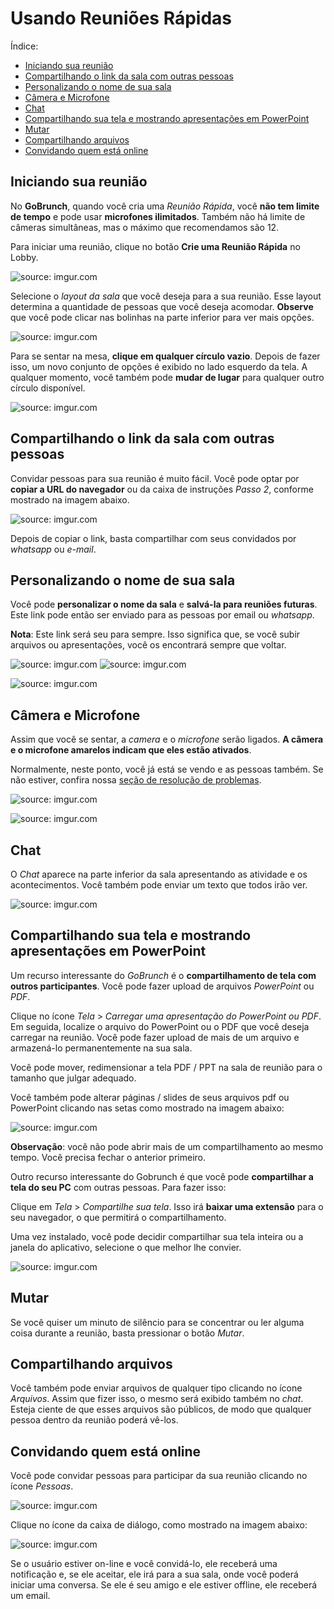 
# Usando Reuniões Rápidas

Índice:

- [Iniciando sua reunião](#iniciando-sua-reunião)
- [Compartilhando o link da sala com outras pessoas](#compartilhando-o-link-da-sala-com-outras-pessoas)
- [Personalizando o nome de sua sala](#personalizando-o-nome-de-sua-sala)
- [Câmera e Microfone](#câmera-e-microfone)
- [Chat](#chat)
- [Compartilhando sua tela e mostrando apresentações em PowerPoint](#compartilhando-sua-tela-e-mostrando-apresentações-em-powerpoint)
- [Mutar](#mutar)
- [Compartilhando arquivos](#compartilhando-arquivos)
- [Convidando quem está online](#convidando-quem-está-online)


## Iniciando sua reunião

No **GoBrunch**, quando você cria uma _Reunião Rápida_, você **não tem limite de tempo** e pode usar **microfones ilimitados**. Também não há limite de câmeras simultâneas, mas o máximo que recomendamos são 12.

Para iniciar uma reunião, clique no botão **Crie uma Reunião Rápida** no Lobby.

<img src="https://i.imgur.com/loDyMdm.png" title="source: imgur.com" /></a>

Selecione o _layout da sala_ que você deseja para a sua reunião. Esse layout determina a quantidade de pessoas que você deseja acomodar. **Observe** que você pode clicar nas bolinhas na parte inferior para ver mais opções.
 
<img src="https://i.imgur.com/DdF939D.png" title="source: imgur.com" />
  
Para se sentar na mesa, **clique em qualquer círculo vazio**. Depois de fazer isso, um novo conjunto de opções é exibido no lado esquerdo da tela. A qualquer momento, você também pode **mudar de lugar** para qualquer outro círculo disponível.

<img src="https://i.imgur.com/tBDNkGv.png" title="source: imgur.com" />
  
## Compartilhando o link da sala com outras pessoas

Convidar pessoas para sua reunião é muito fácil. Você pode optar por **copiar a URL do navegador** ou da caixa de instruções _Passo 2_, conforme mostrado na imagem abaixo.

<img src="https://i.imgur.com/SXs0KNY.png" title="source: imgur.com" /></a>

Depois de copiar o link, basta compartilhar com seus convidados por _whatsapp_ ou _e-mail_.


## Personalizando o nome de sua sala

Você pode **personalizar o nome da sala** e **salvá-la para reuniões futuras**. Este link pode então ser enviado para as pessoas por email ou _whatsapp_.

**Nota**: Este link será seu para sempre. Isso significa que, se você subir arquivos ou apresentações, você os encontrará sempre que voltar.

<img src="https://i.imgur.com/K7WO221.png" title="source: imgur.com" />
<img src="https://i.imgur.com/oz2C0io.png" title="source: imgur.com" />

<img src="https://i.imgur.com/Lacx6BM.png" title="source: imgur.com" /></a>


## Câmera e Microfone

Assim que você se sentar, a _camera_ e o _microfone_ serão ligados. **A câmera e o microfone amarelos indicam que eles estão ativados**.

Normalmente, neste ponto, você já está se vendo e as pessoas também. Se não estiver, confira nossa [seção de resolução de problemas](troubleshooting.md).

<img src="https://i.imgur.com/Wbe8Yfi.png" title="source: imgur.com" /></a>

<img src="https://i.imgur.com/0UZNlPF.png" title="source: imgur.com" /></a>



## Chat

O _Chat_ aparece na parte inferior da sala apresentando as atividade e os acontecimentos. Você também pode enviar um texto que todos irão ver.

<img src="https://i.imgur.com/dbKo8km.png" title="source: imgur.com" />


## Compartilhando sua tela e mostrando apresentações em PowerPoint

Um recurso interessante do _GoBrunch_ é o **compartilhamento de tela com outros participantes**. Você pode fazer upload de arquivos _PowerPoint_ ou _PDF_.

Clique no ícone _Tela_ > _Carregar uma apresentação do PowerPoint ou PDF_. Em seguida, localize o arquivo do PowerPoint ou o PDF que você deseja carregar na reunião. Você pode fazer upload de mais de um arquivo e armazená-lo permanentemente na sua sala.

Você pode mover, redimensionar a tela PDF / PPT na sala de reunião para o tamanho que julgar adequado.

Você também pode alterar páginas / slides de seus arquivos pdf ou PowerPoint clicando nas setas como mostrado na imagem abaixo:

<img src="https://i.imgur.com/D3XhcXl.png" title="source: imgur.com" />


**Observação**: você não pode abrir mais de um compartilhamento ao mesmo tempo. Você precisa fechar o anterior primeiro.

Outro recurso interessante do Gobrunch é que você pode **compartilhar a tela do seu PC** com outras pessoas. Para fazer isso:

Clique em _Tela_ > _Compartilhe sua tela_. Isso irá **baixar uma extensão** para o seu navegador, o que permitirá o compartilhamento. 

Uma vez instalado, você pode decidir compartilhar sua tela inteira ou a janela do aplicativo, selecione o que melhor lhe convier.

<img src="https://i.imgur.com/nKRNpoJ.png" title="source: imgur.com" />

## Mutar

Se você quiser um minuto de silêncio para se concentrar ou ler alguma coisa durante a reunião, basta pressionar o botão _Mutar_.

## Compartilhando arquivos

Você também pode enviar arquivos de qualquer tipo clicando no ícone _Arquivos_. Assim que fizer isso, o mesmo será exibido também no _chat_. Esteja ciente de que esses arquivos são públicos, de modo que qualquer pessoa dentro da reunião poderá vê-los.

## Convidando quem está online

Você pode convidar pessoas para participar da sua reunião clicando no ícone _Pessoas_.

<img src="https://i.imgur.com/fzRXCYm.png" title="source: imgur.com" />
  
Clique no ícone da caixa de diálogo, como mostrado na imagem abaixo:

<img src="https://i.imgur.com/NcMjR1f.png" title="source: imgur.com" /></a>

Se o usuário estiver on-line e você convidá-lo, ele receberá uma notificação e, se ele aceitar, ele irá para a sua sala, onde você poderá iniciar uma conversa. Se ele é seu amigo e ele estiver offline, ele receberá um email.
